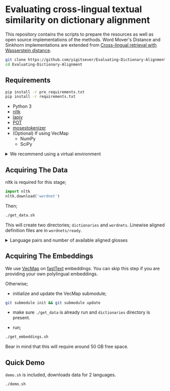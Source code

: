 # Evaluating cross-lingual textual similarity on dictionary alignment

This repository contains the scripts to prepare the resources as well as open source implementations of the methods. Word Mover's Distance and Sinkhorn implementations are extended from [Cross-lingual retrieval with Wasserstein distance](https://github.com/balikasg/WassersteinRetrieval).

```bash
git clone https://github.com/yigitsever/Evaluating-Dictionary-Alignment.git
cd Evaluating-Dictionary-Alignment
```

## Requirements

```bash
pip install -r pre_requirements.txt
pip install -r requirements.txt
```

- Python 3
- [nltk](http://www.nltk.org/)
- [lapjv](https://pypi.org/project/lapjv/)
- [POT](https://pypi.org/project/POT/)
- [mosestokenizer](https://pypi.org/project/mosestokenizer/)
- (Optional) If using VecMap
    * NumPy
    * SciPy

<details><summary>We recommend using a virtual environment</summary>
<p>

In order to create a [virtual environment](https://docs.python.org/3/library/venv.html#venv-def) that resides in a directory `.env` under home;

```bash
cd ~
mkdir -p .env && cd .env
python -m venv evaluating
source ~/.env/evaluating/bin/activate
```

After the virtual environment is activated, the python interpreter and the installed packages are isolated. In order for our code to work, the correct environment has to be sourced/activated.
In order to install all dependencies automatically use the [pip](https://pypi.org/project/pip/) package installer using `requirements.txt`, which resides under the repository directory.

```bash
# under Evaluating-Dictionary-Alignment
pip install -r requirements.txt
```

Rest of this README assumes that you are in the repository root directory.

</p>
</details>

## Acquiring The Data

nltk is required for this stage;

```python
import nltk
nltk.download('wordnet')
```

Then;

```bash
./get_data.sh
```

This will create two directories; `dictionaries` and `wordnets`.
Linewise aligned definition files are in `wordnets/ready`.

<details><summary>Language pairs and number of available aligned glosses</summary>
<p>
Source Language | Target Language | # of Pairs
--- | ---  | ---:
en | bg | 4959
en | el | 18136
en | it | 12688
en | ro | 58754
en | sl | 3144
en | sq | 4681
bg | el | 2817
bg | it | 2115
bg | ro | 4701
el | it | 4801
el | ro | 2144
el | sq | 4681
it | ro | 10353
ro | sl | 2085
ro | sq | 4646
</p>
</details>

## Acquiring The Embeddings

We use [VecMap](https://github.com/artetxem/vecmap) on [fastText](https://fasttext.cc/) embeddings. You can skip this step if you are providing your own polylingual embeddings.

Otherwise;

* initialize and update the VecMap submodule;

```bash
git submodule init && git submodule update
```

* make sure `./get_data` is already run and `dictionaries` directory is present.

* run;

```bash
./get_embeddings.sh
```

Bear in mind that this will require around 50 GB free space.

## Quick Demo

`demo.sh` is included, downloads data for 2 languages.

```bash
./demo.sh
```
